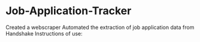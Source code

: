 # Job-Application-Tracker
Created a webscraper 
 Automated the extraction of  job application data from Handshake
 Instructions of use:
